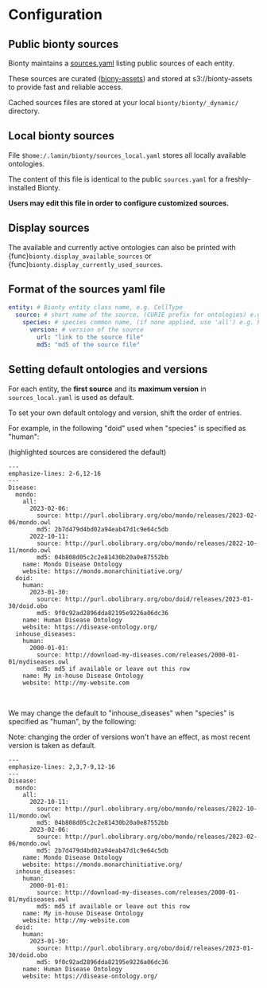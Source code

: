 # Configuration

## Public bionty sources

Bionty maintains a [sources.yaml](https://raw.githubusercontent.com/laminlabs/bionty/main/bionty/sources/sources.yaml) listing public sources of each entity.

These sources are curated ([biony-assets](https://lamin.ai/docs/bionty-assets)) and stored at s3://bionty-assets to provide fast and reliable access.

Cached sources files are stored at your local `bionty/bionty/_dynamic/` directory.

## Local bionty sources

File `$home:/.lamin/bionty/sources_local.yaml` stores all locally available ontologies.

The content of this file is identical to the public `sources.yaml` for a freshly-installed Bionty.

**Users may edit this file in order to configure customized sources.**

## Display sources

The available and currently active ontologies can also be printed with
{func}`bionty.display_available_sources` or {func}`bionty.display_currently_used_sources`.

## Format of the sources yaml file

```yaml
entity: # Bionty entity class name, e.g. CellType
  source: # short name of the source, (CURIE prefix for ontologies) e.g. cl
    species: # species common name, (if none applied, use 'all') e.g. human
      version: # version of the source
        url: "link to the source file"
        md5: "md5 of the source file"
```

## Setting default ontologies and versions

For each entity, the **first source** and its **maximum version** in `sources_local.yaml` is used as default.

To set your own default ontology and version, shift the order of entries.

For example, in the following "doid" used when "species" is specified as "human":

(highlighted sources are considered the default)

```{code-block} yaml
---
emphasize-lines: 2-6,12-16
---
Disease:
  mondo:
    all:
      2023-02-06:
        source: http://purl.obolibrary.org/obo/mondo/releases/2023-02-06/mondo.owl
        md5: 2b7d479d4bd02a94eab47d1c9e64c5db
      2022-10-11:
        source: http://purl.obolibrary.org/obo/mondo/releases/2022-10-11/mondo.owl
        md5: 04b808d05c2c2e81430b20a0e87552bb
    name: Mondo Disease Ontology
    website: https://mondo.monarchinitiative.org/
  doid:
    human:
      2023-01-30:
        source: http://purl.obolibrary.org/obo/doid/releases/2023-01-30/doid.obo
        md5: 9f0c92ad2896dda82195e9226a06dc36
    name: Human Disease Ontology
    website: https://disease-ontology.org/
  inhouse_diseases:
    human:
      2000-01-01:
        source: http://download-my-diseases.com/releases/2000-01-01/mydiseases.owl
        md5: md5 if available or leave out this row
    name: My in-house Disease Ontology
    website: http://my-website.com
```

<br>

We may change the default to "inhouse_diseases" when "species" is specified as "human", by the following:

Note: changing the order of versions won't have an effect, as most recent version is taken as default.

```{code-block} yaml
---
emphasize-lines: 2,3,7-9,12-16
---
Disease:
  mondo:
    all:
      2022-10-11:
        source: http://purl.obolibrary.org/obo/mondo/releases/2022-10-11/mondo.owl
        md5: 04b808d05c2c2e81430b20a0e87552bb
      2023-02-06:
        source: http://purl.obolibrary.org/obo/mondo/releases/2023-02-06/mondo.owl
        md5: 2b7d479d4bd02a94eab47d1c9e64c5db
    name: Mondo Disease Ontology
    website: https://mondo.monarchinitiative.org/
  inhouse_diseases:
    human:
      2000-01-01:
        source: http://download-my-diseases.com/releases/2000-01-01/mydiseases.owl
        md5: md5 if available or leave out this row
    name: My in-house Disease Ontology
    website: http://my-website.com
  doid:
    human:
      2023-01-30:
        source: http://purl.obolibrary.org/obo/doid/releases/2023-01-30/doid.obo
        md5: 9f0c92ad2896dda82195e9226a06dc36
    name: Human Disease Ontology
    website: https://disease-ontology.org/
```

